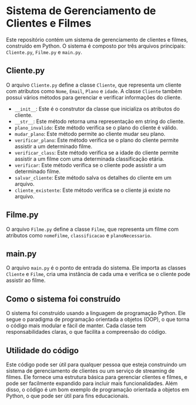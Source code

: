 # Sistema de Gerenciamento de Clientes e Filmes

Este repositório contém um sistema de gerenciamento de clientes e filmes, construído em Python. O sistema é composto por três arquivos principais: `Cliente.py`, `Filme.py` e `main.py`.

## Cliente.py

O arquivo `Cliente.py` define a classe `Cliente`, que representa um cliente com atributos como `Nome`, `Email`, `Plano` e `idade`. A classe `Cliente` também possui vários métodos para gerenciar e verificar informações do cliente.

- `__init__`: Este é o construtor da classe que inicializa os atributos do cliente.
- `__str__`: Este método retorna uma representação em string do cliente.
- `plano_invalido`: Este método verifica se o plano do cliente é válido.
- `mudar_plano`: Este método permite ao cliente mudar seu plano.
- `verificar_plano`: Este método verifica se o plano do cliente permite assistir a um determinado filme.
- `verificar_class`: Este método verifica se a idade do cliente permite assistir a um filme com uma determinada classificação etária.
- `verificar`: Este método verifica se o cliente pode assistir a um determinado filme.
- `salvar_cliente`: Este método salva os detalhes do cliente em um arquivo.
- `cliente_existente`: Este método verifica se o cliente já existe no arquivo.

## Filme.py

O arquivo `Filme.py` define a classe `Filme`, que representa um filme com atributos como `nomeFilme`, `classificacao` e `planoNecessario`.

## main.py

O arquivo `main.py` é o ponto de entrada do sistema. Ele importa as classes `Cliente` e `Filme`, cria uma instância de cada uma e verifica se o cliente pode assistir ao filme.

## Como o sistema foi construído

O sistema foi construído usando a linguagem de programação Python. Ele segue o paradigma de programação orientada a objetos (OOP), o que torna o código mais modular e fácil de manter. Cada classe tem responsabilidades claras, o que facilita a compreensão do código.

## Utilidade do código

Este código pode ser útil para qualquer pessoa que esteja construindo um sistema de gerenciamento de clientes ou um serviço de streaming de filmes. Ele fornece uma estrutura básica para gerenciar clientes e filmes, e pode ser facilmente expandido para incluir mais funcionalidades. Além disso, o código é um bom exemplo de programação orientada a objetos em Python, o que pode ser útil para fins educacionais.